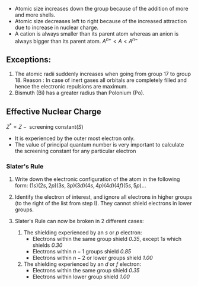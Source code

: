 - Atomic size increases down the group because of the addition of more and more shells.
- Atomic size decreases left to right because of the increased attraction due to increase in nuclear charge.
- A cation is always smaller than its parent atom whereas an anion is always bigger than its parent atom. $A^{n+}<A<A^{n-}$

## Exceptions:
1. The atomic radii suddenly increases when going from group 17 to group 18.
	Reason :
	In case of inert gases all orbitals are completely filled and hence the electronic repulsions are maximum.
2. Bismuth (Bi) has a greater radius than Polonium (Po).

## Effective Nuclear Charge

$Z^{*}=Z-\text{ screening constant}(S)$

- It is experienced by the outer most electron only. 
- The value of principal quantum number is very important to calculate the screening constant for any particular electron

### Slater's Rule
1. Write down the electronic configuration of the atom in the following form:
	$(1s)(2s,2p)(3s,3p)(3d)(4s,4p)(4d)(4f)(5s,5p)\dots$

2. Identify the electron of interest, and ignore all electrons in higher groups (to the right of the list from step I).
	They cannot shield electrons in lower groups.

3. Slater's Rule can now be broken in 2 different cases:
	
	1. The shielding experienced by an $s$ or $p$ electron:
		- Electrons within the same group shield *0.35*, except $1s$ which shields *0.30*
		- Electrons within $n-1$ groups shield *0.85*
		- Electrons within $n-2$ or lower groups shield *1.00*
	2. The shielding experienced by an $d$ or $f$ electron:
		- Electrons within the same group shield *0.35*
		- Electrons within lower group shield *1.00*